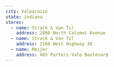 ```yaml
---
city: Valparaiso
state: indiana
stores:
  - name: Strack & Van Til
    address: 2800 North Calumet Avenue
  - name: Strack & Van Til
    address: 2168 West Highway 30
  - name: Meijer
    address: 405 Porters Vale Boulevard
---
```

